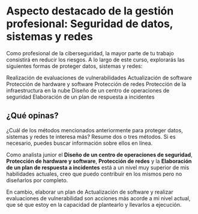 # Aspecto destacado de la gestión profesional: Seguridad de datos, sistemas y redes

Como profesional de la ciberseguridad, la mayor parte de tu trabajo consistirá en reducir los riesgos. A lo largo de este curso, explorarás las siguientes formas de proteger datos, sistemas y redes:

Realización de evaluaciones de vulnerabilidades
Actualización de software
Protección de hardware y software
Protección de redes
Protección de la infraestructura en la nube
Diseño de un centro de operaciones de seguridad
Elaboración de un plan de respuesta a incidentes

## ¿Qué opinas?

¿Cuál de los métodos mencionados anteriormente para proteger datos, sistemas y redes te interesa más? Resume dos o tres métodos. Si es necesario, puedes buscar información sobre ellos en línea.

Como analista junior el **Diseño de un centro de operaciones de seguridad**, **Protección de hardware y software**, **Protección de redes** y la **Elaboración de un plan de respuesta a incidentes** está a un nivel muy superior de mis habilidades actuales, creo que puedo contribuir en los mismos pero no diseñarlos por completo.

En cambio, elaborar un plan de Actualización de software y realizar evaluaciones de vulnerabilidad son acciones más acorde a mi nivel actual, que sé que estoy en la capacidad de plantearlo y llevarlos a ejecución.
